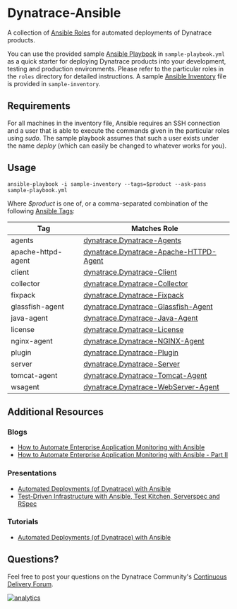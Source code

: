 # Dynatrace-Ansible

A collection of [Ansible Roles](http://docs.ansible.com/playbooks_roles.html) for automated deployments of Dynatrace products.

You can use the provided sample [Ansible Playbook](http://docs.ansible.com/playbooks.html) in ```sample-playbook.yml``` as a quick starter for deploying Dynatrace products into your development, testing and production environments. Please refer to the particular roles in the ```roles``` directory for detailed instructions. A sample [Ansible Inventory](http://docs.ansible.com/intro_inventory.html) file is provided in ```sample-inventory```.

## Requirements

For all machines in the inventory file, Ansible requires an SSH connection and a user that is able to execute the commands given in the particular roles using *sudo*. The sample playbook assumes that such a user exists under the name *deploy* (which can easily be changed to whatever works for you).

## Usage

```
ansible-playbook -i sample-inventory --tags=$product --ask-pass sample-playbook.yml
```

Where *$product* is one of, or a comma-separated combination of the following [Ansible Tags](http://docs.ansible.com/playbooks_tags.html):

| Tag                | Matches Role |
|--------------------|--------------|
| agents             | [dynatrace.Dynatrace-Agents](https://galaxy.ansible.com/list#/roles/2620) |
| apache-httpd-agent | [dynatrace.Dynatrace-Apache-HTTPD-Agent](https://galaxy.ansible.com/list#/roles/2681) |
| client             | [dynatrace.Dynatrace-Client](https://galaxy.ansible.com/list#/roles/2856) |
| collector          | [dynatrace.Dynatrace-Collector](https://galaxy.ansible.com/list#/roles/2621) |
| fixpack            | [dynatrace.Dynatrace-Fixpack](https://galaxy.ansible.com/list#/roles/2627) |
| glassfish-agent    | [dynatrace.Dynatrace-Glassfish-Agent](https://galaxy.ansible.com/list#/roles/4942) |
| java-agent         | [dynatrace.Dynatrace-Java-Agent](https://galaxy.ansible.com/list#/roles/2653) |
| license            | [dynatrace.Dynatrace-License](https://galaxy.ansible.com/list#/roles/2626) |
| nginx-agent        | [dynatrace.Dynatrace-NGINX-Agent](https://galaxy.ansible.com/list#/roles/5319) |
| plugin             | [dynatrace.Dynatrace-Plugin](https://galaxy.ansible.com/list#/roles/2628) |
| server             | [dynatrace.Dynatrace-Server](https://galaxy.ansible.com/list#/roles/2623) |
| tomcat-agent       | [dynatrace.Dynatrace-Tomcat-Agent](https://galaxy.ansible.com/list#/roles/2654) |
| wsagent            | [dynatrace.Dynatrace-WebServer-Agent](https://galaxy.ansible.com/list#/roles/2625) |

## Additional Resources

### Blogs

- [How to Automate Enterprise Application Monitoring with Ansible](http://apmblog.dynatrace.com/2015/03/04/how-to-automate-enterprise-application-monitoring-with-ansible/)
- [How to Automate Enterprise Application Monitoring with Ansible - Part II](http://apmblog.dynatrace.com/2015/04/23/how-to-automate-enterprise-application-monitoring-with-ansible-part-ii/)

### Presentations

- [Automated Deployments (of Dynatrace) with Ansible](http://www.slideshare.net/MartinEtmajer/automated-deployments-with-ansible)
- [Test-Driven Infrastructure with Ansible, Test Kitchen, Serverspec and RSpec](http://www.slideshare.net/MartinEtmajer/testing-ansible-roles-with-test-kitchen-serverspec-and-rspec-48185017)

### Tutorials

- [Automated Deployments (of Dynatrace) with Ansible](https://community.compuwareapm.com/community/display/LEARN/Tutorials+on+Automated+Deployments#TutorialsonAutomatedDeployments-ansible)

## Questions?

Feel free to post your questions on the Dynatrace Community's [Continuous Delivery Forum](https://answers.dynatrace.com/spaces/148/open-q-a_2.html?topics=continuous%20delivery).

[![analytics](https://www.google-analytics.com/collect?v=1&t=pageview&_s=1&dl=https%3A%2F%2Fgithub.com%2FdynaTrace&dp=%2FDynatrace-Ansible&dt=Dynatrace-Ansible&_u=Dynatrace~&cid=github.com%2FdynaTrace&tid=UA-54510554-5&aip=1)]()
